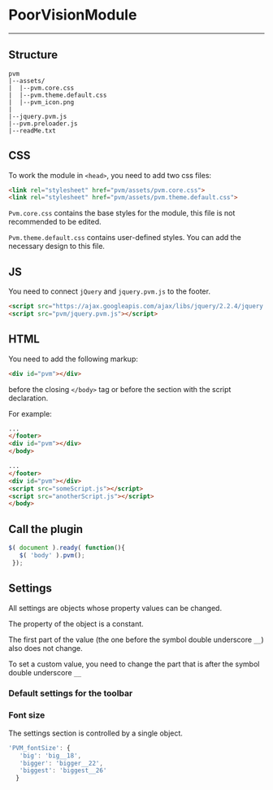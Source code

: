 # PoorVisionModule
---
## Structure
```
pvm
|--assets/
|  |--pvm.core.css
|  |--pvm.theme.default.css
|  |--pvm_icon.png
|  
|--jquery.pvm.js
|--pvm.preloader.js
|--readMe.txt
```

## CSS
To work the module in `<head>`, you need to add two css files:
```html
<link rel="stylesheet" href="pvm/assets/pvm.core.css">
<link rel="stylesheet" href="pvm/assets/pvm.theme.default.css">
```
`Pvm.core.css` contains the base styles for the module, this file is not recommended to be edited.

`Pvm.theme.default.css` contains user-defined styles. You can add the necessary design to this file.

## JS
You need to connect `jQuery` and `jquery.pvm.js` to the footer.
```html
<script src="https://ajax.googleapis.com/ajax/libs/jquery/2.2.4/jquery.min.js"></script>
<script src="pvm/jquery.pvm.js"></script>
```

## HTML
You need to add the following markup:
```html
<div id="pvm"></div>
```
before the closing `</body>` tag or before the section with the script declaration.

For example:
```html
...
</footer>
<div id="pvm"></div>
</body>
```

```html
...
</footer>
<div id="pvm"></div>
<script src="someScript.js"></script>
<script src="anotherScript.js"></script>
</body>
```

## Call the plugin
```javascript
$( document ).ready( function(){
   $( 'body' ).pvm();
 });
```

## Settings
All settings are objects whose property values can be changed.

The property of the object is a constant.

The first part of the value (the one before the symbol double underscore `__`) also does not change.

To set a custom value, you need to change the part that is after the symbol double underscore `__`

### Default settings for the toolbar
### Font size
The settings section is controlled by a single object.
```javascript
'PVM_fontSize': {
   'big': 'big__18',
   'bigger': 'bigger__22',
   'biggest': 'biggest__26'
  }
  ```

